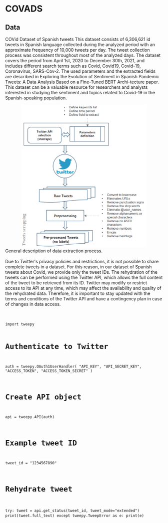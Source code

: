# COVADS
## Data
COVid Dataset of Spanish tweets
This dataset consists of 6,306,621 id tweets in Spanish language collected during the analyzed period with an approximate frequency of 10,000 tweets per day. The tweet collection process was consistent throughout most of the analyzed days. The dataset covers the period from April 1st, 2020 to December 30th, 2021, and includes different search terms such as Covid, Covid19, Covid-19, Coronavirus, SARS-Cov-2. The used parameters and the extracted fields are described in Exploring the Evolution of Sentiment in Spanish Pandemic Tweets: A Data Analysis Based on a Fine-Tuned BERT Archi-tecture paper. This dataset can be a valuable resource for researchers and analysts interested in studying the sentiment and topics related to Covid-19 in the Spanish-speaking population.
<br>
<div align="center" >
  <img src="resources/methodology.png" alt="descripción de la imagen" width="400px">
</div>
General description of data extraction process.
<br>
<br>
Due to Twitter's privacy policies and restrictions, it is not possible to share complete tweets in a dataset. For this reason, in our dataset of Spanish tweets about Covid, we provide only the tweet IDs. The rehydration of the tweets can be performed using the Twitter API, which allows the full content of the tweet to be retrieved from its ID. Twitter may modify or restrict access to its API at any time, which may affect the availability and quality of the rehydrated data. Therefore, it is important to stay updated with the terms and conditions of the Twitter API and have a contingency plan in case of changes in data access.
<br>
<br>
<pre>
  <code>
import tweepy

# Authenticate to Twitter
auth = tweepy.OAuth1UserHandler(
    "API_KEY",
    "API_SECRET_KEY",
    "ACCESS_TOKEN",
    "ACCESS_TOKEN_SECRET"
)

# Create API object
api = tweepy.API(auth)

# Example tweet ID
tweet_id = "1234567890"

# Rehydrate tweet
try:
    tweet = api.get_status(tweet_id, tweet_mode="extended")
    print(tweet.full_text)
except tweepy.TweepError as e:
    print(e)
  </code>
</pre>

